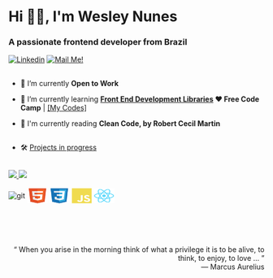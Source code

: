 # Hi 👋🏿, I'm Wesley Nunes
### A passionate frontend developer from Brazil  
  
[![Linkedin](https://img.shields.io/badge/-Connect-blue?style=flat-square&logo=Linkedin&logoColor=white&link=https://www.linkedin.com/in/dev-wesley-nunes/)](https://www.linkedin.com/in/dev-wesley-nunes/)
[![Mail Me!](https://img.shields.io/badge/-Contact%20Me!-c14438?style=flat-square&logo=Gmail&logoColor=white&link=mailto:wesley_info@yahoo.com.br)](mailto:wesley_info@yahoo.com.br)
##

- 🔭 I’m currently **Open to Work**

- 🌱 I’m currently learning **[Front End Development Libraries](https://www.freecodecamp.org/learn/front-end-libraries/) ❤️ Free Code Camp** | <a href="https://github.com/Wesley-Nunes/courses/tree/main/front-end-libraries">[My Codes]</a>

- 📖 I'm currently reading **Clean Code, by Robert Cecil Martin** 

##

- 🛠️ [Projects in progress](https://github.com/Wesley-Nunes/Wesley-Nunes/blob/main/projects-in-progress.md)

##

<div>
  <a href="https://github.com/wesley-nunes">
  <img height="180em" src="https://github-readme-stats.vercel.app/api?username=wesley-nunes&show_icons=true&theme=tokyonight&include_all_commits=true&count_private=true"/>
  <img height="180em" src="https://github-readme-stats.vercel.app/api/top-langs/?username=wesley-nunes&layout=compact&langs_count=7&theme=tokyonight"/>
  </a>
</div>
<div style="display: inline_block"><br>  
  <img align="center" alt="git" height="30" width="40" src="https://www.vectorlogo.zone/logos/git-scm/git-scm-icon.svg">
  <img align="center" alt="html" height="30" width="40" src="https://raw.githubusercontent.com/devicons/devicon/master/icons/html5/html5-original.svg">
  <img align="center" alt="css" height="30" width="40" src="https://raw.githubusercontent.com/devicons/devicon/master/icons/css3/css3-original.svg">  
  <img align="center" alt="javascript" height="30" width="40" src="https://raw.githubusercontent.com/devicons/devicon/master/icons/javascript/javascript-plain.svg">
  <img align="center" alt="react" height="30" width="40" src="https://raw.githubusercontent.com/devicons/devicon/master/icons/react/react-original.svg"> 
</div>

<br>
<br>
<br>
<br>
<p text align="right">
<q> When you arise in the morning think of what a privilege it is to be alive, to think, to enjoy, to love ... </q>
  <br>
― Marcus Aurelius</p>
